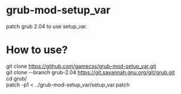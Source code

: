 # grub-mod-setup_var
patch grub 2.04 to use setup_var.  
# How to use?
git clone https://github.com/gamecss/grub-mod-setup_var.git  
git clone --branch grub-2.04 https://git.savannah.gnu.org/git/grub.git  
cd grub/  
patch -p1 < ../grub-mod-setup_var/setup_var.patch
